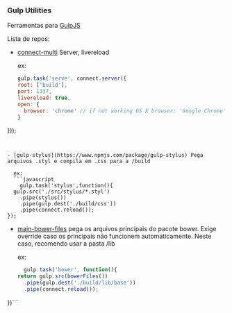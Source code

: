 ### Gulp Utilities

Ferramentas para [GulpJS](http://gulpjs.com)

Lista de repos:

- [connect-multi](https://www.npmjs.com/package/gulp-connect-multi) Server, livereload
  
  ex:
  ```javascript
  gulp.task('serve', connect.server({
  root: ['build'],
  port: 1337,
  livereload: true,
  open: {
    browser: 'chrome' // if not working OS X browser: 'Google Chrome'
  }
}));
```


- [gulp-stylus](https://www.npmjs.com/package/gulp-stylus) Pega arquivos .styl e compila em .css para a /build

  ex:
  ```javascript
	gulp.task('stylus',function(){
  gulp.src('./src/stylus/*.styl')
    .pipe(stylus())
    .pipe(gulp.dest('./build/css'))
    .pipe(connect.reload());
});
  ```

- [main-bower-files](https://www.npmjs.com/package/main-bower-files) pega os arquivos principais do pacote bower. Exige override caso os principais não funcionem automaticamente. Neste caso, recomendo usar a pasta /lib

  ex:
  ```javascript
	gulp.task('bower', function(){
  return gulp.src(bowerFiles())
    .pipe(gulp.dest('./build/lib/base'))
    .pipe(connect.reload());
})```